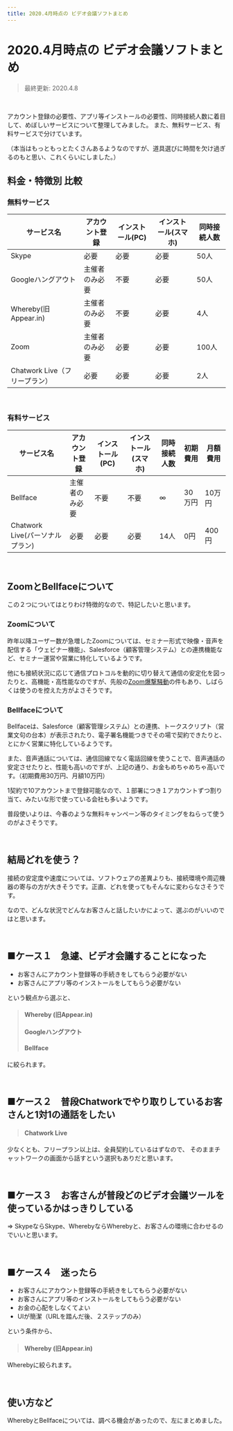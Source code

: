 ```yaml
---
title: 2020.4月時点の ビデオ会議ソフトまとめ
---
```

# 2020.4月時点の ビデオ会議ソフトまとめ

> 最終更新: 2020.4.8

<br>

アカウント登録の必要性、アプリ等インストールの必要性、同時接続人数に着目して、めぼしいサービスについて整理してみました。
また、無料サービス、有料サービスで分けています。 


（本当はもっともっとたくさんあるようなのですが、道具選びに時間を欠け過ぎるのもと思い、これくらいにしました。）

## 料金・特徴別 比較


### 無料サービス

|サービス名  | アカウント登録 | インストール(PC) | インストール(スマホ)|同時接続人数|
|---|---|---|---|---|
|Skype  |必要  |必要  |必要  |50人 |
|Googleハングアウト  |主催者のみ必要  |不要  |必要  |50人 |
|Whereby(旧Appear.in)  |主催者のみ必要 |不要  |必要  |4人 |
|Zoom  |主催者のみ必要  |必要  |必要  | 100人 |
|Chatwork Live（フリープラン）  | 必要 | 必要 |必要  | 2人 |
<br>

### 有料サービス

|サービス名  | アカウント登録 | インストール(PC) | インストール(スマホ)|同時接続人数|初期費用|月額費用|
|---|---|---|---|---|---|---|
| Bellface  | 主催者のみ必要 | 不要 | 不要  | ∞ |30万円 |10万円 | 
| Chatwork Live(パーソナルプラン) | 必要 | 必要 |必要  | 14人 |0円|400円 |


<br>

## ZoomとBellfaceについて

この２つについてはとりわけ特徴的なので、特記したいと思います。

### Zoomについて
昨年以降ユーザー数が急増したZoomについては、セミナー形式で映像・音声を配信する「ウェビナー機能」、Salesforce（顧客管理システム）との連携機能など、セミナー運営や営業に特化しているようです。


他にも接続状況に応じて通信プロトコルを動的に切り替えて通信の安定化を図ったりと、高機能・高性能なのですが、先般の[Zoom爆撃騒動](https://www.huffingtonpost.jp/entry/zoom-security_jp_5e8a96f0c5b6cbaf282b7b4b)の件もあり、しばらくは使うのを控えた方がよさそうです。

### Bellfaceについて


Bellfaceは、Salesforce（顧客管理システム）との連携、トークスクリプト（営業文句の台本）が表示されたり、電子署名機能つきでその場で契約できたりと、とにかく営業に特化しているようです。<br>

また、音声通話については、通信回線でなく電話回線を使うことで、音声通話の安定させたりと、性能も高いのですが、上記の通り、お金もめちゃめちゃ高いです。（初期費用30万円、月額10万円）<br>

1契約で10アカウントまで登録可能なので、１部署につき１アカウントずつ割り当て、みたいな形で使っている会社も多いようです。

普段使いよりは、今春のような無料キャンペーン等のタイミングをねらって使うのがよさそうです。


<br>

## 結局どれを使う？

接続の安定度や速度については、ソフトウェアの差異よりも、接続環境や周辺機器の寄与の方が大きそうです。正直、どれを使ってもそんなに変わらなさそうです。

なので、どんな状況でどんなお客さんと話したいかによって、選ぶのがいいのではと思います。

<br>


## ■ケース１　急遽、ビデオ会議することになった

- お客さんにアカウント登録等の手続きをしてもらう必要がない
- お客さんにアプリ等のインストールをしてもらう必要がない

という観点から選ぶと、

> #### Whereby (旧Appear.in)
> #### Googleハングアウト
> #### Bellface

に絞られます。


<br>

## ■ケース２　普段Chatworkでやり取りしているお客さんと1対1の通話をしたい

> #### Chatwork Live

少なくとも、フリープラン以上は、全員契約しているはずなので、
そのままチャットワークの画面から話すという選択もありだと思います。

<br>

## ■ケース３　お客さんが普段どのビデオ会議ツールを使っているかはっきりしている

⇒ SkypeならSkype、WherebyならWherebyと、お客さんの環境に合わせるのでいいと思います。


<br>

## ■ケース４　迷ったら

- お客さんにアカウント登録等の手続きをしてもらう必要がない
- お客さんにアプリ等のインストールをしてもらう必要がない
- お金の心配をしなくてよい
- UIが簡潔（URLを踏んだ後、２ステップのみ）

という条件から、


> #### Whereby (旧Appear.in)

Wherebyに絞られます。



<br>

## 使い方など

WherebyとBellfaceについては、調べる機会があったので、左にまとめました。




